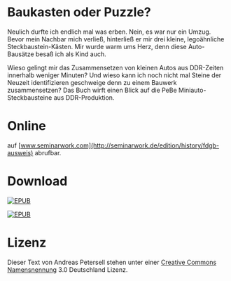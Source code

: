 # Baukasten oder Puzzle?

Neulich durfte ich endlich mal was erben. Nein, es war nur ein Umzug. Bevor mein Nachbar mich verließ, hinterließ er mir drei kleine, legoähnliche Steckbaustein-Kästen. Mir wurde warm ums Herz, denn diese Auto-Bausätze besaß ich als Kind auch.

Wieso gelingt mir das Zusammensetzen von kleinen Autos aus DDR-Zeiten innerhalb weniger Minuten? Und wieso kann ich noch nicht mal Steine der Neuzeit identifizieren geschweige denn zu einem Bauwerk zusammensetzen? Das Buch wirft einen Blick auf die PeBe Miniauto-Steckbausteine aus DDR-Produktion.

# Online
auf [www.seminarwork.com](http://seminarwork.de/edition/history/fdgb-ausweis) abrufbar.

# Download

[![EPUB](http://www.seminarwork.com/assets/images/trello-download-epub.png)](https://github.com/petersell/miniauto/raw/master/miniauto.epub)

[![EPUB](http://www.seminarwork.com/assets/images/trello-download-pdf.png)](https://github.com/petersell/miniauto/raw/master/miniauto.pdf)

# Lizenz

Dieser Text von Andreas Petersell stehen unter einer [Creative Commons Namensnennung](http://creativecommons.org/licenses/by/3.0/de/) 3.0 Deutschland Lizenz.
